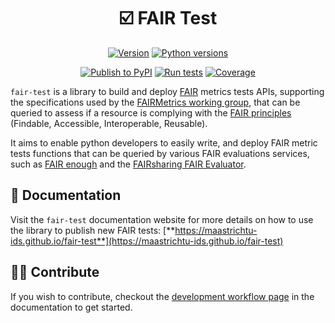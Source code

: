 
<div align="center">

# ☑️ FAIR Test

[![Version](https://img.shields.io/pypi/v/fair-test)](https://pypi.org/project/fair-test) [![Python versions](https://img.shields.io/pypi/pyversions/fair-test)](https://pypi.org/project/fair-test)

[![Publish to PyPI](https://github.com/MaastrichtU-IDS/fair-test/actions/workflows/publish.yml/badge.svg)](https://github.com/MaastrichtU-IDS/fair-test/actions/workflows/publish.yml) [![Run tests](https://github.com/MaastrichtU-IDS/fair-test/actions/workflows/test.yml/badge.svg)](https://github.com/MaastrichtU-IDS/fair-test/actions/workflows/test.yml) [![Coverage](https://sonarcloud.io/api/project_badges/measure?project=MaastrichtU-IDS_fair-test&metric=coverage)](https://sonarcloud.io/dashboard?id=MaastrichtU-IDS_fair-test)

</div>

`fair-test` is a library to build and deploy [FAIR](https://www.go-fair.org/fair-principles/) metrics tests APIs, supporting the specifications used by the [FAIRMetrics working group](https://github.com/FAIRMetrics/Metrics), that can be queried to assess if a resource is complying with the [FAIR principles](https://www.go-fair.org/fair-principles/) (Findable, Accessible, Interoperable, Reusable).

It aims to enable python developers to easily write, and deploy FAIR metric tests functions that can be queried by various FAIR evaluations services, such as [FAIR enough](https://fair-enough.semanticscience.org/) and the [FAIRsharing FAIR Evaluator](https://fairsharing.github.io/FAIR-Evaluator-FrontEnd/).

## 📖 Documentation

Visit the `fair-test` documentation website for more details on how to use the library to publish new FAIR tests: [**https://maastrichtu-ids.github.io/fair-test**](https://maastrichtu-ids.github.io/fair-test)

## 🧑‍💻 Contribute

If you wish to contribute, checkout the [development workflow page](https://maastrichtu-ids.github.io/fair-test/development-workflow/) in the documentation to get started.
